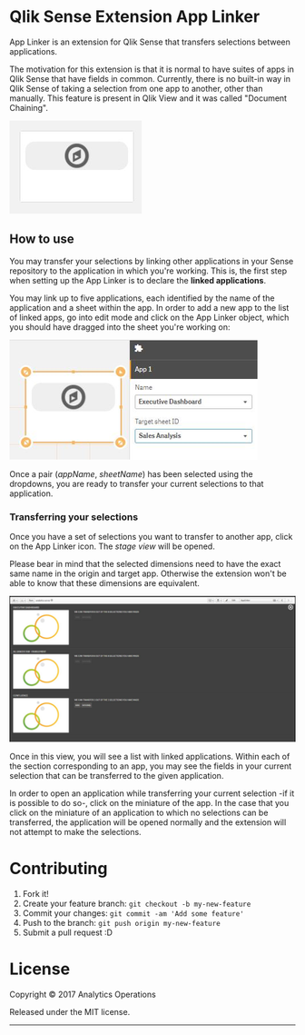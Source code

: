 # Qlik Sense Extension App Linker

App Linker is an extension for Qlik Sense that transfers selections between applications.

The motivation for this extension is that it is normal to have suites of apps in Qlik Sense that have fields in common. Currently, there is no built-in way in Qlik Sense of taking a selection from one app to another, other than manually. This feature is present in Qlik View and it was called "Document Chaining".

![Tabbed-Container-Extension](assets/img/AppLinkerIcon.JPG)

## How to use

You may transfer your selections by linking other applications in your Sense repository to the application in which you're working. This is, the first step when setting up the App Linker is to declare the **linked applications**.

You may link up to five applications, each identified by the name of the application and a sheet within the app. In order to add a new app to the list of linked apps, go into edit mode and click on the App Linker object, which you should have dragged into the sheet you're working on:

![Tabbed-Container-Extension](assets/img/NewLinkedApp.JPG)

Once a pair (*appName*, *sheetName*) has been selected using the dropdowns, you are ready to transfer your current selections to that application.

### Transferring your selections

Once you have a set of selections you want to transfer to another app, click on the App Linker icon. The *stage view* will be opened.

Please bear in mind that the selected dimensions need to have the exact same name in the origin and target app. Otherwise the extension won't be able to know that these dimensions are equivalent.

![Tabbed-Container-Extension](assets/img/StageView.JPG)

Once in this view, you will see a list with linked applications. Within each of the section corresponding to an app, you may see the fields in your current selection that can be transferred to the given application.

In order to open an application while transferring your current selection -if it is possible to do so-, click on the miniature of the app. In the case that you click on the miniature of an application to which no selections can be transferred, the application will be opened normally and the extension will not attempt to make the selections.

# Contributing

1. Fork it!
2. Create your feature branch: `git checkout -b my-new-feature`
3. Commit your changes: `git commit -am 'Add some feature'`
4. Push to the branch: `git push origin my-new-feature`
5. Submit a pull request :D


# License

Copyright © 2017 Analytics Operations

Released under the MIT license.

***
